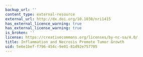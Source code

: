 ```yaml
---
backup_url: ''
content_type: external-resource
external_url: http://dx.doi.org/10.1038/nri1415
has_external_licence_warning: true
has_external_license_warning: true
is_broken: ''
license: https://creativecommons.org/licenses/by-nc-sa/4.0/
title: Inflammation and Necrosis Promote Tumor Growth
uid: 5e6e1bef-f796-454c-9e01-81d92e757705
---
```

